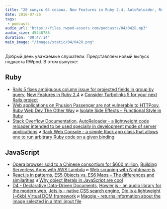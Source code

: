 ```yaml
---
title: "28 выпуск 04 сезона. New Features in Ruby 2.4, AutoReloader, React.js in patterns, D4, Howler.js, Jets.js, Dio и прочее"
date: 2016-07-26
tags:
 - podcasts
audio_url: "https://files.rwpod-assets.com/podcasts/04/0428.mp3"
audio_size: 45448788
duration: "00:47:14"
main_image: "/images/static/04/0428.png"
---
```


Добрый день уважаемые слушатели. Представляем новый выпуск подкаста RWpod. В этом выпуске:

## Ruby

 - [Rails 5 fixes ambiguous column issue for projected fields in group by query](http://blog.bigbinary.com/2016/07/21/rails-5-fixes-ambiguous-cloumn-name-for-projected-fields-in-group-by-query.html), [New Features in Ruby 2.4](https://blog.blockscore.com/new-features-in-ruby-2-4/) и [Consider Turbolinks 5 for your next Rails project](http://aspiringwebdev.com/consider-turbolinks-5-for-your-next-rails-project/)
 - [Web applications on Phusion Passenger are not vulnerable to HTTPoxy](https://blog.phusion.nl/2016/07/21/web-applications-on-phusion-passenger-are-not-vulnerable-to-httpoxy/), [Ruby Web Dev The Other Way](http://rwdtow.stdout.in/) и [Isolate Side Effects – Functional Style in Ruby](http://www.rubypigeon.com/posts/isolate-side-effects-functional-style-in-ruby/)
 - [Stack Overflow Documentation](http://stackoverflow.com/tour/documentation), [AutoReloader - a lightweight code reloader intended to be used specially in development mode of server applications](https://github.com/rosenfeld/auto_reloader) и [Rack Web Console - a simple Rack app class that allows one to run arbitrary Ruby code on a given binding](https://github.com/rosenfeld/rack_web_console)

## JavaScript

 - [Opera browser sold to a Chinese consortium for $600 million](https://www.engadget.com/2016/07/18/opera-browser-sold-to-a-chinese-consortium-for-600-million/), [Building Serverless Apps with AWS Lambda](https://auth0.com/blog/2016/07/19/building-serverless-apps-with-aws-lambda/) и [Web scraping with Nightmare.js](https://azurelogic.com/posts/web-scraping-with-nightmare-js/)
 - [React.js in patterns](http://krasimirtsonev.com/blog/article/react-js-in-design-patterns), [ES5 Objects vs. ES6 Maps – The differences and similarities](https://appendto.com/2016/07/es5-objects-vs-es6-maps-the-differences-and-similarities/) и [Why object literals in JavaScript are cool](https://rainsoft.io/why-object-literals-in-javascript-are-cool/)
 - [D4 - Declarative Data-Driven Documents](https://d4.js.org/), [Howler.js - an audio library for the modern web](https://howlerjs.com/), [Jets.js - native CSS search engine](https://jets.js.org/), [Dio is a lightweight (~6kb) Virtual DOM framework](http://thysultan.com/dio/) и [Maggie - returns information about the image selected in a html input file](https://github.com/zzarcon/maggie)


